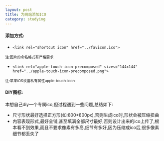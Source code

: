 ```yaml
---
layout: post
title: 为网站添加ICO
category: studying
---
```


#### 添加方式: 

 + `<link rel="shortcut icon" href="../favicon.ico">`

<small>注:图片的命名格式有严格要求</small>

 + `<link rel="apple-touch-icon-precomposed" sizes="144x144" href="../apple-touch-icon-precomposed.png">`

<small>注:苹果iOS设备私有属性apple-touch-icon</small>
  


#### DIY图标:

本想自己diy一个专属ico,但过程遇到一些问题,总结如下:

+ 尺寸形状最好选择正方形(如:800*800px),否则生成ico时,形状会被压缩扭曲
+ 内容表现形式,最好全铺,甚至填满全部尺寸最好,否则设计出来的ico上传了,根本看不到效果,而且不要求像素有多高,细节有多好,因为压缩成ico后,很多像素细节都丢失了

